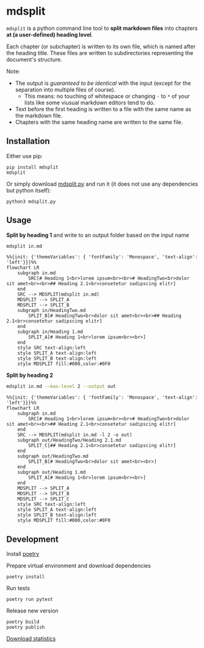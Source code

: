 # mdsplit

`mdsplit` is a python command line tool to
**split markdown files** into chapters
**at (a user-defined) heading level**.

Each chapter (or subchapter) is written to its own file,
which is named after the heading title.
These files are written to subdirectories representing the document's structure.

Note:
- The output is *guaranteed to be identical* with the input
  (except for the separation into multiple files of course).
    - This means: no touching of whitespace or changing `-` to `*` of your lists
      like some viusual markdown editors tend to do.
- Text before the first heading is written to a file with the same name as the markdown file.
- Chapters with the same heading name are written to the same file.

## Installation

Either use pip:

    pip install mdsplit
    mdsplit

Or simply download [mdsplit.py](mdsplit.py) and run it (it does not use any dependencies but python itself):

    python3 mdsplit.py

## Usage

**Split by heading 1** and write to an output folder based on the input name 

```bash
mdsplit in.md
```

```mermaid
%%{init: {'themeVariables': { 'fontFamily': 'Monospace', 'text-align': 'left'}}}%%
flowchart LR
    subgraph in.md
        SRC[# Heading 1<br>lorem ipsum<br><br># HeadingTwo<br>dolor sit amet<br><br>## Heading 2.1<br>consetetur sadipscing elitr]
    end
    SRC --> MDSPLIT(mdsplit in.md)
    MDSPLIT --> SPLIT_A
    MDSPLIT --> SPLIT_B
    subgraph in/HeadingTwo.md
        SPLIT_B[# HeadingTwo<br>dolor sit amet<br><br>## Heading 2.1<br>consetetur sadipscing elitr]
    end
    subgraph in/Heading 1.md
        SPLIT_A[# Heading 1<br>lorem ipsum<br><br>]
    end
    style SRC text-align:left
    style SPLIT_A text-align:left
    style SPLIT_B text-align:left
    style MDSPLIT fill:#000,color:#0F0
```

**Split by heading 2**

```bash
mdsplit in.md --max-level 2 --output out
```

```mermaid
%%{init: {'themeVariables': { 'fontFamily': 'Monospace', 'text-align': 'left'}}}%%
flowchart LR
    subgraph in.md
        SRC[# Heading 1<br>lorem ipsum<br><br># HeadingTwo<br>dolor sit amet<br><br>## Heading 2.1<br>consetetur sadipscing elitr]
    end
    SRC --> MDSPLIT(mdsplit in.md -l 2 -o out)
    subgraph out/HeadingTwo/Heading 2.1.md
        SPLIT_C[## Heading 2.1<br>consetetur sadipscing elitr]
    end
    subgraph out/HeadingTwo.md
        SPLIT_B[# HeadingTwo<br>dolor sit amet<br><br>]
    end
    subgraph out/Heading 1.md
        SPLIT_A[# Heading 1<br>lorem ipsum<br><br>]
    end
    MDSPLIT --> SPLIT_A
    MDSPLIT --> SPLIT_B
    MDSPLIT --> SPLIT_C
    style SRC text-align:left
    style SPLIT_A text-align:left
    style SPLIT_B text-align:left
    style MDSPLIT fill:#000,color:#0F0
```

## Development

Install [poetry](https://python-poetry.org)

Prepare virtual environment and download dependencies

    poetry install

Run tests

    poetry run pytest

Release new version

    poetry build
    poetry publish

[Download statistics](https://pypistats.org/packages/mdsplit)